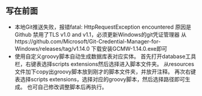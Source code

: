 ## 写在前面


* 本地Git推送失败，报错fatal: HttpRequestException encountered
原因是Github 禁用了TLS v1.0 and v1.1，必须更新Windows的git凭证管理器
从https://github.com/Microsoft/Git-Credential-Manager-for-Windows/releases/tag/v1.14.0
下载安装GCMW-1.14.0.exe即可
* 使用自定义groovy脚本自动生成数据库表对应实体。
首先打开database工具栏，右键表选择scripts extensions然后选择进入脚本文件夹。
从resources文件加下copy出groovy脚本放到刚才的脚本文件夹，并放开注释。
再次右键表选择scripts extensions，选择对应的groovy脚本，然后选择路径即可生成。
也可自己修改调整脚本后再执行。